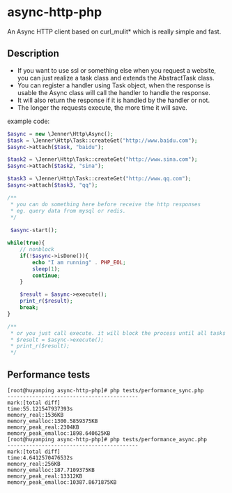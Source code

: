 # async-http-php
An Async HTTP client based on curl_mulit* which is really simple and fast.

Description
-----------------
- If you want to use ssl or something else when you request a website, you can just realize a task class and extends the AbstractTask class.
- You can register a handler using Task object, when the response is usable the Async class will call the handler to handle the response.
- It will also return the response if it is handled by the handler or not.
- The longer the requests execute, the more time it will save.

example code:
```php
$async = new \Jenner\Http\Async();
$task = \Jenner\Http\Task::createGet("http://www.baidu.com");
$async->attach($task, "baidu");

$task2 = \Jenner\Http\Task::createGet("http://www.sina.com");
$async->attach($task2, "sina");

$task3 = \Jenner\Http\Task::createGet("http://www.qq.com");
$async->attach($task3, "qq");

/**
 * you can do something here before receive the http responses
 * eg. query data from mysql or redis.
 */
 
 $async-start();

while(true){
    // nonblock
    if(!$async->isDone()){
        echo "I am running" . PHP_EOL;
        sleep(1);
        continue;
    }

    $result = $async->execute();
    print_r($result);
    break;
}

/**
 * or you just call execute. it will block the process until all tasks are done.
 * $result = $async->execute();
 * print_r($result);
 */
```

Performance tests
---------------------
```shell
[root@huyanping async-http-php]# php tests/performance_sync.php  
------------------------------------------
mark:[total diff]
time:55.121547937393s
memory_real:1536KB
memory_emalloc:1300.5859375KB
memory_peak_real:2304KB
memory_peak_emalloc:1898.640625KB
[root@huyanping async-http-php]# php tests/performance_async.php 
------------------------------------------
mark:[total diff]
time:4.6412570476532s
memory_real:256KB
memory_emalloc:187.7109375KB
memory_peak_real:13312KB
memory_peak_emalloc:10387.8671875KB
```


